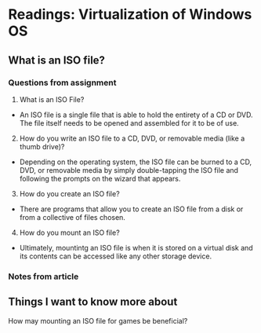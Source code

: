 # Readings: Virtualization of Windows OS

## What is an ISO file?

### Questions from assignment
1. What is an ISO File?
- An ISO file is a single file that is able to hold the entirety of a CD or DVD. The file itself needs to be opened and assembled for it to be of use.

2. How do you write an ISO file to a CD, DVD, or removable media (like a thumb drive)?
- Depending on the operating system, the ISO file can be burned to a CD, DVD, or removable media by simply double-tapping the ISO file and following the prompts on the wizard that appears. 

3. How do you create an ISO file?
- There are programs that allow you to create an ISO file from a disk or from a collective of files chosen.

4. How do you mount an ISO file?
- Ultimately, mountintg an ISO file is when it is stored on a virtual disk and its contents can be accessed like any other storage device. 

### Notes from article 

## Things I want to know more about 
How may mounting an ISO file for games be beneficial?
